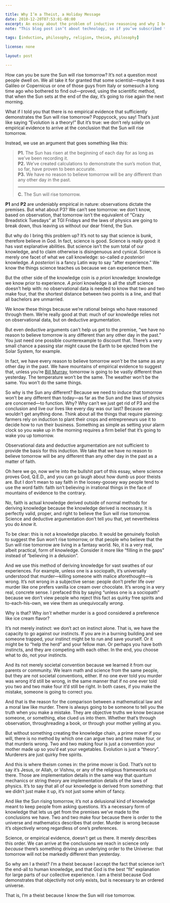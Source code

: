```yaml
---

title: Why I’m a Theist, a Holiday Message
date: 2010-12-20T07:53:01-08:00
excerpt: An essay about the problem of inductive reasoning and why I believe in God.
note: "This blog post isn’t about technology, so if you’ve subscribed to my posts or follow me because of my technology-related stuff, I wouldn’t be offended if you skipped over this post. The title is inspired by an op-ed in the Wall Street Journal titled, “[A holiday message from Ricky Gervais: Why I’m An Atheist](http://blogs.wsj.com/speakeasy/2010/12/19/a-holiday-message-from-ricky-gervais-why-im-an-atheist/)”."

tags: [induction, philosophy, religion, theism, philosophy]

license: none

layout: post

---
```


How can you be sure the Sun will rise tomorrow? It’s not a question most people dwell on. We all take it for granted that some scientist—maybe it was Galileo or Copernicus or one of those guys from Italy or somesuch a long time ago who bothered to find out—proved, using the scientific method, that when the Sun sets at the end of the day, it’s going to rise again the next morning.

What if I told you that there is no empirical evidence that sufficiently demonstrates the Sun will rise tomorrow? Poppycock, you say! That’s just like saying “Evolution is a theory!” But it’s true: we don’t rely solely on empirical evidence to arrive at the conclusion that the Sun will rise tomorrow.

Instead, we use an argument that goes something like this:

> **P1.** The Sun has risen at the beginning of each day for as long as we’ve been recording it.  
> **P2.** We’ve created calculations to demonstrate the sun’s motion that, so far, have proven to been accurate.  
> **P3.** We have no reason to believe tomorrow will be any different than any other day in the past.
>
> ---
>
> **C.** The Sun will rise tomorrow.

**P1** and **P2** are undeniably empirical in nature: observations dictate the premises. But what about P3? We can’t see tomorrow: we don’t know, based on observation, that tomorrow isn’t the equivalent of “Crazy Breadstick Tuesdays” at TGI Fridays and the laws of physics are going to break down, thus leaving us without our dear friend, the Sun.

But why do I bring this problem up? It’s not to say that science is bunk, therefore believe in God. In fact, science is good. Science is really good: it has vast explanative abilities. But science isn’t the sum total of our knowledge, and to claim otherwise is disingenuous and cynical. Science is merely one facet of what we call knowledge: so-called *a posteriori* knowledge. *A posteriori* is a fancy Latin way to say “after experience.” We know the things science teaches us because we can experience them.

But the other side of the knowledge coin is *a priori* knowledge: knowledge we know prior to experience. *A priori* knowledge is all the stuff science doesn’t help with: no observational data is needed to know that two and two make four, that the shortest distance between two points is a line, and that all bachelors are unmarried.

We know these things because we’re rational beings who have reasoned through them. We’re really good at that: much of our knowledge relies not on observational data, but on deductive argumentation.

But even deductive arguments can’t help us get to the premise, “we have no reason to believe tomorrow is any different than any other day in the past.” You just need one possible counterexample to discount that. There’s a very small chance a passing star might cause the Earth to be ejected from the Solar System, for example.

In fact, we have every reason to believe tomorrow *won’t* be the same as any other day in the past. We have mountains of empirical evidence to suggest that, unless you’re [Bill Murray][1], tomorrow is going to be vastly different than yesterday. The temperature won’t be the same. The weather won’t be the same. You won’t do the same things.

So why is the Sun any different? Because we need to induce that tomorrow won’t be any different than today—as far as the Sun and the laws of physics are
concerned—to function. Why? Why can’t we just get rid of P3 and the conclusion and live our lives like every day was our last? Because we wouldn’t get anything done. Think about all the things that require planning: farmers rely on induction to plant their crops and entrepreneurs use it to decide how to run their business. Something as simple as setting your alarm clock so you wake up in the morning requires a firm belief that it’s going to wake you up tomorrow.

Observational data and deductive argumentation are not sufficient to provide the basis for this induction. We take that we have no reason to believe tomorrow will be any different than any other day in the past as a matter of faith.

Oh here we go, now we’re into the bullshit part of this essay, where science proves God, Q.E.D., and you can go laugh about how dumb us poor theists are. But I don’t mean to say faith in the loosey-goosey way people tend to use the word faith: faith isn’t believing in irrational things in the face of mountains of evidence to the contrary.

No, faith is actual knowledge derived outside of normal methods for deriving knowledge because the knowledge derived is necessary. It is perfectly valid, proper, and right to believe the Sun will rise tomorrow. Science and deductive argumentation don’t tell you that, yet nevertheless you do *know* it.

To be clear: this is not a knowledge placebo. It would be genuinely foolish to suggest the Sun won’t rise tomorrow, or that people who believe that the Sun will rise tomorrow are living in a fantasy world. No, it is a very real, albeit practical, form of knowledge. Consider it more like “filling in the gaps” instead of “believing in a delusion”.

And we use this method of deriving knowledge for vast swathes of our experiences. For example, unless one is a sociopath, it’s universally understood that murder—killing someone with malice aforethought—is wrong. It’s not wrong in a subjective sense: people don’t prefer life over murder like one prefers vanilla ice cream over chocolate. It’s wrong in a very real, concrete sense. I prefaced this by saying “unless one is a sociopath” because we don’t view people who reject this fact as quirky free spirits and to-each-his-own, we view them as unequivocally *wrong*.

Why is that? Why *isn’t* whether murder is a good considered a preference like ice cream flavor?

It’s not merely instinct: we don’t act on instinct alone. That is, we have the capacity to go against our instincts. If you are in a burning building and see someone trapped, your instinct might be to run and save yourself. Or it might be to “help the herd” and your fellow man. Or perhaps you have both instincts, and they are competing with each other. In the end, you choose what to do, not your instincts.

And its not merely societal convention because we learned it from our parents or community. We learn math and science from the same people, but they are not societal conventions, either. If no one ever told you murder was wrong it’d still be wrong, in the same manner that if no one ever told you two and two make four it’d still be right. In both cases, if you make the mistake, someone is going to correct you.

And that is the reason for the comparison between a mathematical law and a moral law like murder. There is always going to be someone to tell you the truth when you make a mistake. They are objective truths we know because someone, or something, else clued us into them. Whether that’s through observation, throughreading a book, or through your mother yelling at you.

But without something creating the knowledge chain, a prime mover if you will, there is no method by which one can argue two and two make four, or that murderis wrong. Two and two making four is just a convention your mother made up so you’d eat your vegetables. Evolution is just a “theory”. Murderers are just quirky free spirits.

And this is where theism comes in: the prime mover is God. That’s not to say it’s Jesus, or Allah, or Vishnu, or any of the religious frameworks out there. Those are implementation details in the same way that quantum mechanics or string theory are implementation details of the laws of physics. It’s to say that all of our knowledge is derived from something: that we didn’t just make it up, it’s not just some whim of fancy.

And like the Sun rising tomorrow, it’s not a delusional kind of knowledge meant to keep people from asking questions. It’s a necessary form of knowledge that lets us get from the premises we’ve made to the conclusions we have. Two and two make four because there is order to the universe and mathematics describes that order. Murder is wrong because it’s objectively wrong regardless of one’s preferences.

Science, or empirical evidence, doesn’t get us there. It merely describes this order. We can arrive at the conclusions we reach in science only *because* there’s something driving an underlying order to the Universe: that tomorrow will not be markedly different than yesterday.

So why am I a theist? I’m a theist because I accept the fact that science isn’t the end-all to human knowledge, and that God is the best “fit” explanation for large parts of our collective experience. I am a theist because God demonstrates that objectivity not only exists, but is necessary to an ordered universe.

That is, I’m a theist because I know the Sun will rise tomorrow.

[1]: http://www.imdb.com/title/tt0107048/ "IMDB entry for “Groundhog Day”"
